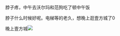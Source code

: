 脖子疼，中午去沃尔玛和范狗吃了顿中午饭

脖子什么时候好呢。电梯等的老久，想晚上逛壹方城了0


晚上壹方城![](http://upload-images.jianshu.io/upload_images/6904315-e132911366b99fe0.jpg?imageMogr2/auto-orient/strip%7CimageView2/2/w/1080/q/50)
